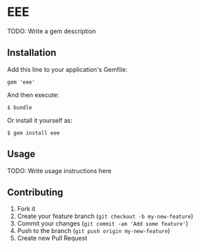 # EEE

TODO: Write a gem description

## Installation

Add this line to your application's Gemfile:

    gem 'eee'

And then execute:

    $ bundle

Or install it yourself as:

    $ gem install eee

## Usage

TODO: Write usage instructions here

## Contributing

1. Fork it
2. Create your feature branch (`git checkout -b my-new-feature`)
3. Commit your changes (`git commit -am 'Add some feature'`)
4. Push to the branch (`git push origin my-new-feature`)
5. Create new Pull Request
